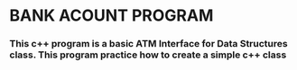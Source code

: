 # BANK ACOUNT PROGRAM
### This c++ program is a basic ATM Interface for Data Structures class. This program practice how to create a simple c++ class
